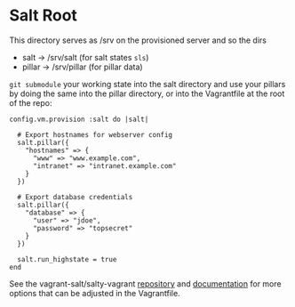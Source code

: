 # Salt Root

This directory serves as /srv on the provisioned server and so the dirs

  - salt -> /srv/salt (for salt states `sls`)
  - pillar -> /srv/pillar (for pillar data)

`git submodule` your working state into the salt directory and use your pillars
by doing the same into the pillar directory, or into the Vagrantfile at the root
of the repo:

    config.vm.provision :salt do |salt|

      # Export hostnames for webserver config
      salt.pillar({
        "hostnames" => {
          "www" => "www.example.com",
          "intranet" => "intranet.example.com"
        }
      })

      # Export database credentials
      salt.pillar({
        "database" => {
          "user" => "jdoe",
          "password" => "topsecret"
        }
      })

      salt.run_highstate = true
    end


See the vagrant-salt/salty-vagrant [repository][salty-repo] and
[documentation][salty-repo] for more options that can be adjusted in
the Vagrantfile.

[salty-repo]: https://github.com/saltstack/salty-vagrant